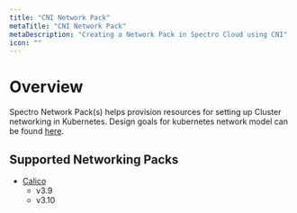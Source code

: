 ```yaml
---
title: "CNI Network Pack"
metaTitle: "CNI Network Pack"
metaDescription: "Creating a Network Pack in Spectro Cloud using CNI"
icon: ""
---
```


# Overview

Spectro Network Pack(s) helps provision resources for setting up Cluster networking in Kubernetes. Design goals for kubernetes network model can be found [here](https://kubernetes.io/docs/concepts/cluster-administration/networking/#the-kubernetes-network-model).

## Supported Networking Packs

* [Calico](integrations/calico)
    * v3.9
    * v3.10
